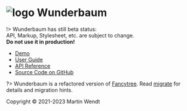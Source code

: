 # ![logo](/assets/tree_logo_32.png ":ignore") Wunderbaum

!> Wunderbaum has still beta status:<br>
API, Markup, Stylesheet, etc. are subject to change.<br>
**Do not use it in production!**

- [Demo](demo ":ignore")
- [User Guide](/tutorial/concepts.md)
- [API Reference](/wunderbaum/api/index.html ":ignore")
- [Source Code on GitHub](https://github.com/mar10/wunderbaum)

?> Wunderbaum is a refactored version of [Fancytree](https://github.com/mar10/fancytree).
Read [migrate](/tutorial/migrate.md) for details and migration hints.

Copyright &copy; 2021-2023 Martin Wendt
